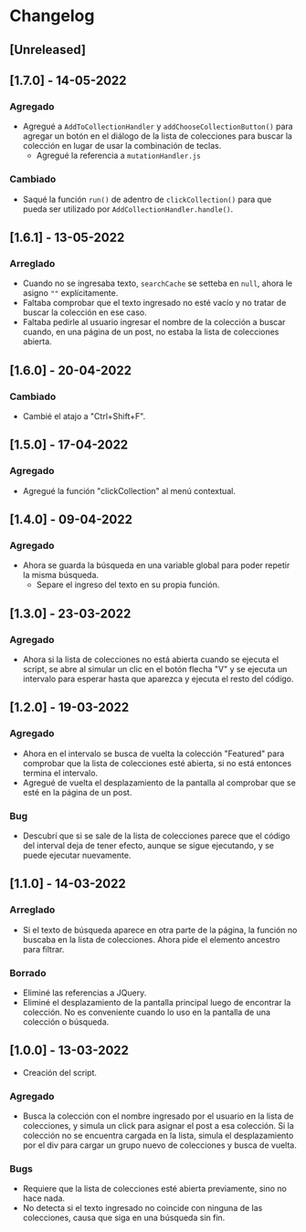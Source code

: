 # Changelog

## [Unreleased]

## [1.7.0] - 14-05-2022

### Agregado

- Agregué a `AddToCollectionHandler` y `addChooseCollectionButton()` para agregar un botón en el diálogo de la lista de colecciones para buscar la colección en lugar de usar la combinación de teclas.
    - Agregué la referencia a `mutationHandler.js`

### Cambiado

- Saqué la función `run()` de adentro de `clickCollection()` para que pueda ser utilizado por `AddCollectionHandler.handle()`.

## [1.6.1] - 13-05-2022

### Arreglado

- Cuando no se ingresaba texto, `searchCache` se setteba en `null`, ahora le asigno `""` explícitamente.
- Faltaba comprobar que el texto ingresado no esté vacío y no tratar de buscar la colección en ese caso.
- Faltaba pedirle al usuario ingresar el nombre de la colección a buscar cuando, en una página de un post, no estaba la lista de colecciones abierta.

## [1.6.0] - 20-04-2022

### Cambiado

- Cambié el atajo a "Ctrl+Shift+F".

## [1.5.0] - 17-04-2022

### Agregado

- Agregué la función "clickCollection" al menú contextual.

## [1.4.0] - 09-04-2022

### Agregado

- Ahora se guarda la búsqueda en una variable global para poder repetir la misma búsqueda.
    - Separe el ingreso del texto en su propia función.

## [1.3.0] - 23-03-2022

### Agregado

- Ahora si la lista de colecciones no está abierta cuando se ejecuta el script, se abre al simular un clic en el botón flecha "V" y se ejecuta un intervalo para esperar hasta que aparezca y ejecuta el resto del código.

## [1.2.0] - 19-03-2022

### Agregado

- Ahora en el intervalo se busca de vuelta la colección "Featured" para comprobar que la lista de colecciones esté abierta, si no está entonces termina el intervalo.
- Agregué de vuelta el desplazamiento de la pantalla al comprobar que se esté en la página de un post.

### Bug

- Descubrí que si se sale de la lista de colecciones parece que el código del interval deja de tener efecto, aunque se sigue ejecutando, y se puede ejecutar nuevamente.

## [1.1.0] - 14-03-2022

### Arreglado

- Si el texto de búsqueda aparece en otra parte de la página, la función no buscaba en la lista de colecciones. Ahora pide el elemento ancestro para filtrar.

### Borrado

- Eliminé las referencias a JQuery.
- Eliminé el desplazamiento de la pantalla principal luego de encontrar la colección. No es conveniente cuando lo uso en la pantalla de una colección o búsqueda.

## [1.0.0] - 13-03-2022

- Creación del script.

### Agregado

- Busca la colección con el nombre ingresado por el usuario en la lista de colecciones, y simula un click para asignar el post a esa colección. Si la colección no se encuentra cargada en la lista, simula el desplazamiento por el div para cargar un grupo nuevo de colecciones y busca de vuelta.

### Bugs

- Requiere que la lista de colecciones esté abierta previamente, sino no hace nada.
- No detecta si el texto ingresado no coincide con ninguna de las colecciones, causa que siga en una búsqueda sin fin.
